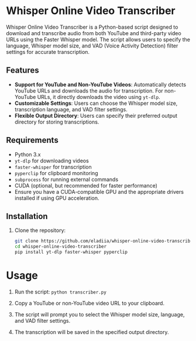 # Whisper Online Video Transcriber

Whisper Online Video Transcriber is a Python-based script designed to download and transcribe audio from both YouTube and third-party video URLs using the Faster Whisper model. The script allows users to specify the language, Whisper model size, and VAD (Voice Activity Detection) filter settings for accurate transcription.

## Features

- **Support for YouTube and Non-YouTube Videos**: Automatically detects YouTube URLs and downloads the audio for transcription. For non-YouTube URLs, it directly downloads the video using `yt-dlp`.
- **Customizable Settings**: Users can choose the Whisper model size, transcription language, and VAD filter settings.
- **Flexible Output Directory**: Users can specify their preferred output directory for storing transcriptions.

## Requirements

- Python 3.x
- `yt-dlp` for downloading videos
- `faster-whisper` for transcription
- `pyperclip` for clipboard monitoring
- `subprocess` for running external commands
- CUDA (optional, but recommended for faster performance)
- Ensure you have a CUDA-compatible GPU and the appropriate drivers installed if using GPU acceleration.
  
## Installation

1. Clone the repository:

   ```bash
   git clone https://github.com/eladiia/whisper-online-video-transcriber.git
   cd whisper-online-video-transcriber
   pip install yt-dlp faster-whisper pyperclip

# Usage
1. Run the script:
`python transcriber.py`
2. Copy a YouTube or non-YouTube video URL to your clipboard.

3. The script will prompt you to select the Whisper model size, language, and VAD filter settings.

4. The transcription will be saved in the specified output directory.
